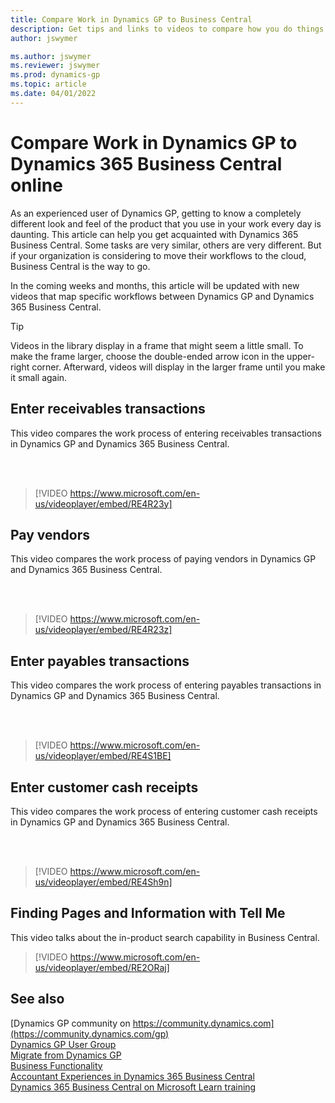 ```yaml
---
title: Compare Work in Dynamics GP to Business Central
description: Get tips and links to videos to compare how you do things in Dynamics GP to how things work in Dynamics 365 Business Central.
author: jswymer

ms.author: jswymer
ms.reviewer: jswymer
ms.prod: dynamics-gp
ms.topic: article
ms.date: 04/01/2022
---
```


# Compare Work in Dynamics GP to Dynamics 365 Business Central online

As an experienced user of Dynamics GP, getting to know a completely different look and feel of the product that you use in your work every day is daunting. This article can help you get acquainted with Dynamics 365 Business Central. Some tasks are very similar, others are very different. But if your organization is considering to move their workflows to the cloud, Business Central is the way to go.  

In the coming weeks and months, this article will be updated with new videos that map specific workflows between Dynamics GP and Dynamics 365 Business Central.  

> [!Tip]  
> Videos in the library display in a frame that might seem a little small. To make the frame larger, choose the double-ended arrow icon in the upper-right corner. Afterward, videos will display in the larger frame until you make it small again.

## Enter receivables transactions

This video compares the work process of entering receivables transactions in Dynamics GP and Dynamics 365 Business Central.

<br><br>  

> [!VIDEO https://www.microsoft.com/en-us/videoplayer/embed/RE4R23y]

## Pay vendors

This video compares the work process of paying vendors in Dynamics GP and Dynamics 365 Business Central.

<br><br>  

> [!VIDEO https://www.microsoft.com/en-us/videoplayer/embed/RE4R23z]

## Enter payables transactions

This video compares the work process of entering payables transactions in Dynamics GP and Dynamics 365 Business Central.

<br><br>  

> [!VIDEO https://www.microsoft.com/en-us/videoplayer/embed/RE4S1BE]

## Enter customer cash receipts

This video compares the work process of entering customer cash receipts in Dynamics GP and Dynamics 365 Business Central.

<br><br>  

> [!VIDEO https://www.microsoft.com/en-us/videoplayer/embed/RE4Sh9n]

## Finding Pages and Information with Tell Me  

This video talks about the in-product search capability in Business Central.

> [!VIDEO https://www.microsoft.com/en-us/videoplayer/embed/RE2ORaj]

## See also

[Dynamics GP community on https://community.dynamics.com](https://community.dynamics.com/gp)  
[Dynamics GP User Group](https://www.gpug.com/home)  
[Migrate from Dynamics GP](/dynamics365/business-central/dev-itpro/administration/migrate-dynamics-gp)  
[Business Functionality](/dynamics365/business-central/across-business-functionality)  
[Accountant Experiences in Dynamics 365 Business Central](/dynamics365/business-central/finance-accounting)  
[Dynamics 365 Business Central on Microsoft Learn training](/training/dynamics365/business-central)  
